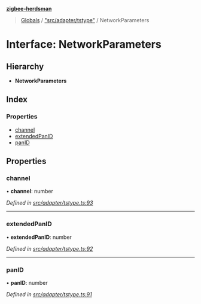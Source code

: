 **[zigbee-herdsman](../README.md)**

> [Globals](../README.md) / ["src/adapter/tstype"](../modules/_src_adapter_tstype_.md) / NetworkParameters

# Interface: NetworkParameters

## Hierarchy

* **NetworkParameters**

## Index

### Properties

* [channel](_src_adapter_tstype_.networkparameters.md#channel)
* [extendedPanID](_src_adapter_tstype_.networkparameters.md#extendedpanid)
* [panID](_src_adapter_tstype_.networkparameters.md#panid)

## Properties

### channel

•  **channel**: number

*Defined in [src/adapter/tstype.ts:93](https://github.com/Koenkk/zigbee-herdsman/blob/master/src/src/adapter/tstype.ts#L93)*

___

### extendedPanID

•  **extendedPanID**: number

*Defined in [src/adapter/tstype.ts:92](https://github.com/Koenkk/zigbee-herdsman/blob/master/src/src/adapter/tstype.ts#L92)*

___

### panID

•  **panID**: number

*Defined in [src/adapter/tstype.ts:91](https://github.com/Koenkk/zigbee-herdsman/blob/master/src/src/adapter/tstype.ts#L91)*
